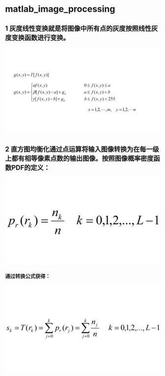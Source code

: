 # matlab_image_processing

## 1 灰度线性变换就是将图像中所有点的灰度按照线性灰度变换函数进行变换。
![image](img/img_1.png)
## 2 直方图均衡化通过点运算将输入图像转换为在每一级上都有相等像素点数的输出图像。按照图像概率密度函数PDF的定义：
![image](img/img_2.png)
### 通过转换公式获得：
![image](img/img_3.png)
